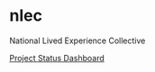 # nlec
National Lived Experience Collective

[Project Status Dashboard](https://github.com/orgs/codesydney/projects/21)

